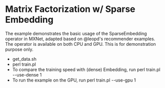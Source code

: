 Matrix Factorization w/ Sparse Embedding
===========
The example demonstrates the basic usage of the SparseEmbedding operator in MXNet, adapted based on @leopd's recommender examples.
The operator is available on both CPU and GPU. This is for demonstration purpose only.

- get_data.sh
- perl train.pl
- To compare the training speed with (dense) Embedding, run perl train.pl --use-dense 1
- To run the example on the GPU, run perl train.pl --use-gpu 1
